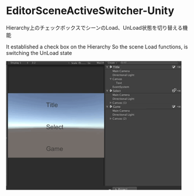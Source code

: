 # EditorSceneActiveSwitcher-Unity
Hierarchy上のチェックボックスでシーンのLoad、UnLoad状態を切り替える機能

It established a check box on the Hierarchy So the scene Load functions, is switching the UnLoad state

![Demo](https://github.com/VENIEGAMES/EditorSceneActiveSwitcher-Unity/blob/master/demo.gif "Demo")
